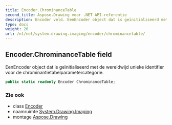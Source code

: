 ```yaml
---
title: Encoder.ChrominanceTable
second_title: Aspose.Drawing voor .NET API-referentie
description: Encoder veld. EenEncoder object dat is geïnitialiseerd met de wereldwijd unieke identifier voor de chrominantietabelparametercategorie.
type: docs
weight: 20
url: /nl/net/system.drawing.imaging/encoder/chrominancetable/
---
```

## Encoder.ChrominanceTable field

EenEncoder object dat is geïnitialiseerd met de wereldwijd unieke identifier voor de chrominantietabelparametercategorie.

```csharp
public static readonly Encoder ChrominanceTable;
```

### Zie ook

* class [Encoder](../)
* naamruimte [System.Drawing.Imaging](../../encoder/)
* montage [Aspose.Drawing](../../../)


